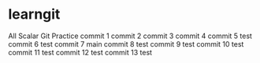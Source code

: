 # learngit
All Scalar Git Practice
commit 1
commit 2
commit 3
commit 4
commit 5 test
commit 6 test
commit 7 main
commit 8 test
commit 9 test
commit 10 test
commit 11 test
commit 12 test
commit 13 test